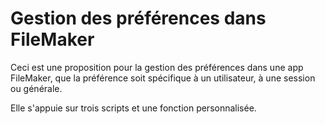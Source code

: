 # Gestion des préférences dans FileMaker

Ceci est une proposition pour la gestion des préférences dans une app FileMaker, que la préférence soit spécifique à un utilisateur, à une session ou générale.

Elle s'appuie sur trois scripts et une fonction personnalisée.


